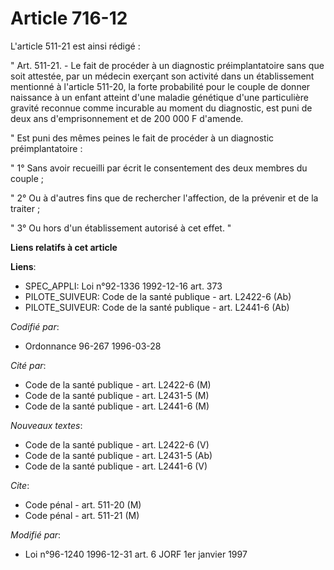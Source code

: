 # Article 716-12

L'article 511-21 est ainsi rédigé :

" Art. 511-21. - Le fait de procéder à un diagnostic préimplantatoire sans que soit attestée, par un médecin exerçant son
activité dans un établissement mentionné à l'article 511-20, la forte probabilité pour le couple de donner naissance à un
enfant atteint d'une maladie génétique d'une particulière gravité reconnue comme incurable au moment du diagnostic, est puni
de deux ans d'emprisonnement et de 200 000 F d'amende.

" Est puni des mêmes peines le fait de procéder à un diagnostic préimplantatoire :

" 1° Sans avoir recueilli par écrit le consentement des deux membres du couple ;

" 2° Ou à d'autres fins que de rechercher l'affection, de la prévenir et de la traiter ;

" 3° Ou hors d'un établissement autorisé à cet effet. "

**Liens relatifs à cet article**

**Liens**:

  - SPEC_APPLI: Loi n°92-1336 1992-12-16 art. 373
  - PILOTE_SUIVEUR: Code de la santé publique - art. L2422-6 (Ab)
  - PILOTE_SUIVEUR: Code de la santé publique - art. L2441-6 (Ab)

_Codifié par_:

  - Ordonnance 96-267 1996-03-28

_Cité par_:

  - Code de la santé publique - art. L2422-6 (M)
  - Code de la santé publique - art. L2431-5 (M)
  - Code de la santé publique - art. L2441-6 (M)

_Nouveaux textes_:

  - Code de la santé publique - art. L2422-6 (V)
  - Code de la santé publique - art. L2431-5 (Ab)
  - Code de la santé publique - art. L2441-6 (V)

_Cite_:

  - Code pénal - art. 511-20 (M)
  - Code pénal - art. 511-21 (M)

_Modifié par_:

  - Loi n°96-1240 1996-12-31 art. 6 JORF 1er janvier 1997
